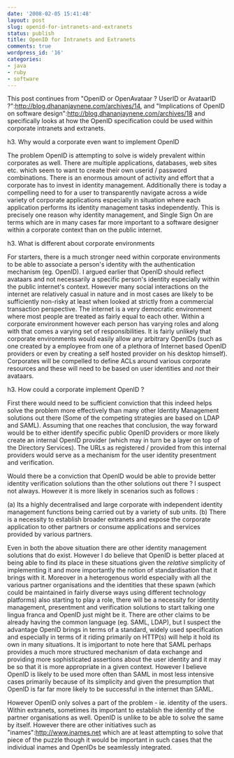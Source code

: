 ```yaml
---
date: '2008-02-05 15:41:48'
layout: post
slug: openid-for-intranets-and-extranets
status: publish
title: OpenID for Intranets and Extranets
comments: true
wordpress_id: '16'
categories:
- java
- ruby
- software
---
```


This post continues from "OpenID or OpenAvataar ? UserID or AvataarID ?":http://blog.dhananjaynene.com/archives/14, and "Implications of OpenID on software design":http://blog.dhananjaynene.com/archives/18 and specifically looks at how the OpenID specification could be used within corporate intranets and extranets. 

h3. Why would a corporate even want to implement OpenID

The problem OpenID is attempting to solve is widely prevalent within corporates as well. There are multiple applications, databases, web sites etc. which seem to want to create their own userid / password combinations. There is an enormous amount of activity and effort that a corporate has to invest in identity management. Additionally there is today a compelling need to for a user to transparently navigate across a wide variety of corporate applications especially in situation where each application performs its identity management tasks independently. This is precisely one reason why identity management, and Single Sign On are terms which are in many cases far more important to a software designer within a corporate context than on the public internet.

h3. What is different about corporate environments

For starters, there is a much stronger need within corporate environments to be able to associate a person's identity with the authentication mechanism (eg. OpenID). I argued earlier that OpenID should reflect avataars and not necessarily a specific person's identity especially within the public internet's context. However many social interactions on the internet are relatively casual in nature and in most cases are likely to be sufficiently non-risky at least when looked at strictly from a commercial transaction perspective. The internet is a very democratic environment where most people are treated as fairly equal to each other. Within a corporate environment however each person has varying roles and along with that comes a varying set of responsibilities. It is fairly unlikely that corporate environments would easily allow any arbitrary OpenIDs (such as one created by a employee from one of a plethora of Internet based OpenID providers or even by creating a self hosted provider on his desktop himself). Corporates will be compelled to define ACLs around various corporate resources and these will need to be based on user identities and *not* their avataars.

h3. How could a corporate implement OpenID ?

First there would need to be sufficient conviction that this indeed helps solve the problem more effectively than many other Identity Management solutions out there (Some of the competing strategies are based on LDAP and SAML). Assuming that one reaches that conclusion, the way forward would be to either identify specific public OpenID providers or more likely create an internal OpenID provider (which may in turn be a layer on top of the Directory Services). The URLs as registered / provided from this internal providers would serve as a mechanism for the user identity presentment and verification. 

Would there be a conviction that OpenID would be able to provide better identity verification solutions than the other solutions out there ? I suspect not always. However it is more likely in scenarios such as follows :

(a) Its a highly decentralised and large corporate with independent identity management functions being carried out by a variety of sub units.
(b) There is a necessity to establish broader extranets and expose the corporate application to other partners or consume applications and services provided by various partners. 

Even in both the above situation there are other identity management solutions that do exist. However I do believe that OpenID is better placed at being able to find its place in these situations given the _relative_ simplicity of implementing it and more importantly the notion of standardisation that it brings with it. Moreover in a heterogenous world especially with all the various partner organisations and the identities that these spawn (which could be maintained in fairly diverse ways using different technology platforms) also starting to play a role, there will be a necessity for identity management, presentment and verification solutions to start talking one lingua franca and OpenID just might be it. There are other claims to be already having the common language (eg. SAML, LDAP), but I suspect the advantage OpenID brings in terms of a standard, widely used specification and especially in terms of it riding primarily on HTTP(s) will help it hold its own in many situations. It is imjportant to note here that SAML perhaps provides a much more structured mechanism of data exchange and providing more sophisticated assertions about the user identity and it may be so that it is more appropriate in a given context. However I believe OpenID is likely to be used more often than SAML in most less intensive cases primarily because of its simplicity and given the presumption that OpenID is far far more likely to be successful in the internet than SAML.

However OpenID only solves a part of the problem - ie. identity of the users. Within extranets, sometimes its important to establish the identity of the partner organisations as well. OpenID is unlike to be able to solve the same by itself. However there are other initiatives such as "inames":http://www.inames.net which are at least attempting to solve that piece of the puzzle though it would be important in such cases that the individual inames and OpenIDs be seamlessly integrated.



